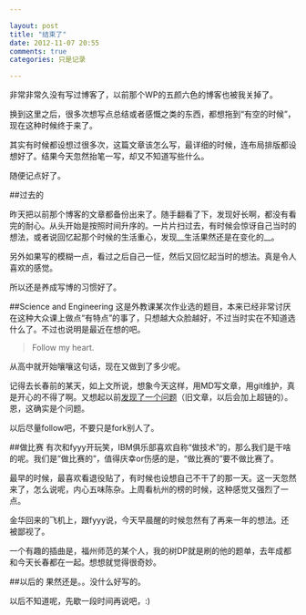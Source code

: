 ```yaml
---

layout: post
title: "结束了"
date: 2012-11-07 20:55
comments: true
categories: 只是记录

---
```


非常非常久没有写过博客了，以前那个WP的五颜六色的博客也被我关掉了。

换到这里之后，很多次想写点总结或者感慨之类的东西，都想拖到“有空的时候”，现在这种时候终于来了。

其实有时候都设想过很多次，这篇文章该怎么写，最详细的时候，连布局排版都设想好了。结果今天忽然抬笔一写，却又不知道写些什么。

随便记点好了。


##过去的

昨天把以前那个博客的文章都备份出来了。随手翻看了下，发现好长啊，都没有看完的耐心。从头开始是按照时间升序的。一片片扫过去，有时候会惊讶自己当时的想法，或者说回忆起那个时候的生活重心，发现__生活果然还是在变化的__。

另外如果写的模糊一点，看过之后自己一怔，然后又回忆起当时的想法。真是令人喜欢的感觉。

所以还是养成写博的习惯好了。

##Science and Engineering
这是外教课某次作业选的题目，本来已经非常讨厌在这种大众课上做点“有特点”的事了，只想越大众脸越好，不过当时实在不知道选什么了。不过也说明是最近在想的吧。

> Follow my heart.

从高中就开始嚷嚷这句话，现在又做到了多少呢。

记得去长春前的某天，如上文所说，想象今天这样，用MD写文章，用git维护，真是开心的不得了啊。又想起以前[发现了一个问题]()（旧文章，以后会加上超链的）。恩，这确实是个问题。

以后尽量follow吧，不要只是fork别人了。

##做比赛
有次和fyyy开玩笑，IBM俱乐部喜欢自称“做技术”的，那么我们是干啥的呢。我们是”做比赛的”，值得庆幸or伤感的是，“做比赛的”要不做比赛了。

最早的时候，最喜欢看退役贴了，有时候也设想自己不干了的那一天。这一天忽然来了，怎么说呢，内心五味陈杂。上周看杭州的榜的时候，这种感觉又强烈了一点。

金华回来的飞机上，跟fyyy说，今天早晨醒的时候忽然有了再来一年的想法。还被鄙视了。

一个有趣的插曲是，福州师范的某个人，我的树DP就是刷的他的题单，去年成都和今天长春都在一起。想想就觉得很奇妙。

##以后的
果然还是。。没什么好写的。

以后不知道呢，先歇一段时间再说吧，:)



